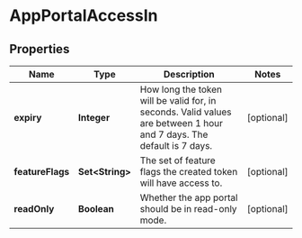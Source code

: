 

# AppPortalAccessIn


## Properties

Name | Type | Description | Notes
------------ | ------------- | ------------- | -------------
**expiry** | **Integer** | How long the token will be valid for, in seconds.  Valid values are between 1 hour and 7 days. The default is 7 days. |  [optional]
**featureFlags** | **Set&lt;String&gt;** | The set of feature flags the created token will have access to. |  [optional]
**readOnly** | **Boolean** | Whether the app portal should be in read-only mode. |  [optional]



